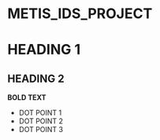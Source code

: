 # METIS_IDS_PROJECT

# HEADING 1

## HEADING 2

**BOLD TEXT**

* DOT POINT 1
* DOT POINT 2
* DOT POINT 3
